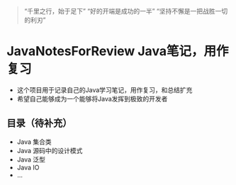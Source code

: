 > “千里之行，始于足下”
> “好的开端是成功的一半” 
> “坚持不懈是一把战胜一切的利刃”   
# JavaNotesForReview Java笔记，用作复习
- 这个项目用于记录自己的Java学习笔记，用作复习，和总结扩充
- 希望自己能够成为一个能够将Java发挥到极致的开发者
## 目录（待补充）
- Java 集合类
- Java 源码中的设计模式
- Java 泛型
- Java IO
- ...
